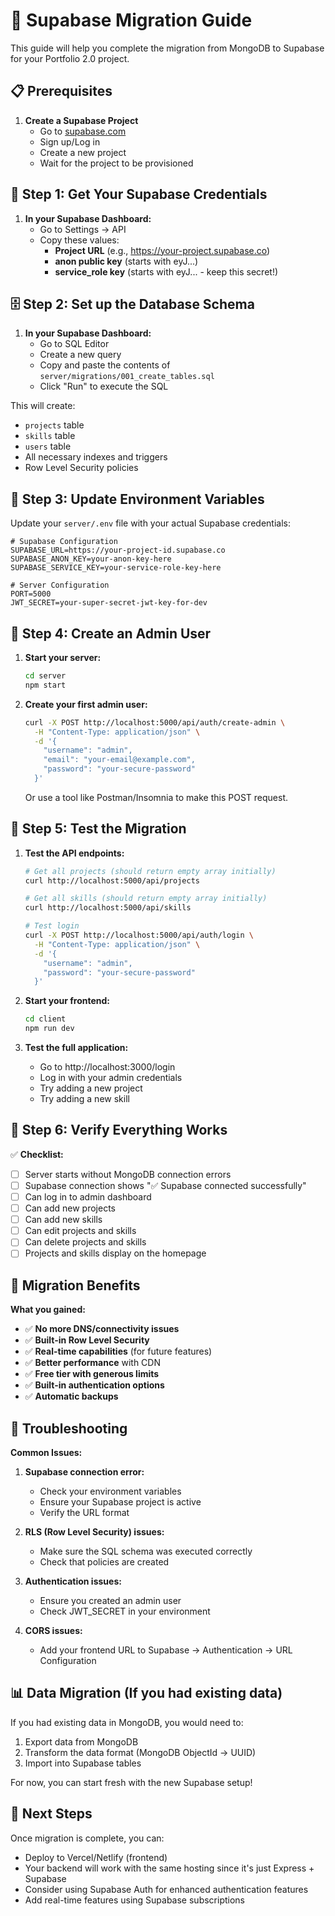 # 🚀 Supabase Migration Guide

This guide will help you complete the migration from MongoDB to Supabase for your Portfolio 2.0 project.

## 📋 Prerequisites

1. **Create a Supabase Project**
   - Go to [supabase.com](https://supabase.com)
   - Sign up/Log in
   - Create a new project
   - Wait for the project to be provisioned

## 🔧 Step 1: Get Your Supabase Credentials

1. **In your Supabase Dashboard:**
   - Go to Settings → API
   - Copy these values:
     - **Project URL** (e.g., https://your-project.supabase.co)
     - **anon public key** (starts with eyJ...)
     - **service_role key** (starts with eyJ... - keep this secret!)

## 🗄️ Step 2: Set up the Database Schema

1. **In your Supabase Dashboard:**
   - Go to SQL Editor
   - Create a new query
   - Copy and paste the contents of `server/migrations/001_create_tables.sql`
   - Click "Run" to execute the SQL

This will create:
- `projects` table
- `skills` table  
- `users` table
- All necessary indexes and triggers
- Row Level Security policies

## 🔑 Step 3: Update Environment Variables

Update your `server/.env` file with your actual Supabase credentials:

```env
# Supabase Configuration
SUPABASE_URL=https://your-project-id.supabase.co
SUPABASE_ANON_KEY=your-anon-key-here
SUPABASE_SERVICE_KEY=your-service-role-key-here

# Server Configuration
PORT=5000
JWT_SECRET=your-super-secret-jwt-key-for-dev
```

## 👤 Step 4: Create an Admin User

1. **Start your server:**
   ```bash
   cd server
   npm start
   ```

2. **Create your first admin user:**
   ```bash
   curl -X POST http://localhost:5000/api/auth/create-admin \
     -H "Content-Type: application/json" \
     -d '{
       "username": "admin",
       "email": "your-email@example.com",
       "password": "your-secure-password"
     }'
   ```

   Or use a tool like Postman/Insomnia to make this POST request.

## 🧪 Step 5: Test the Migration

1. **Test the API endpoints:**

   ```bash
   # Get all projects (should return empty array initially)
   curl http://localhost:5000/api/projects
   
   # Get all skills (should return empty array initially)
   curl http://localhost:5000/api/skills
   
   # Test login
   curl -X POST http://localhost:5000/api/auth/login \
     -H "Content-Type: application/json" \
     -d '{
       "username": "admin",
       "password": "your-secure-password"
     }'
   ```

2. **Start your frontend:**
   ```bash
   cd client
   npm run dev
   ```

3. **Test the full application:**
   - Go to http://localhost:3000/login
   - Log in with your admin credentials
   - Try adding a new project
   - Try adding a new skill

## 🎯 Step 6: Verify Everything Works

✅ **Checklist:**
- [ ] Server starts without MongoDB connection errors
- [ ] Supabase connection shows "✅ Supabase connected successfully"
- [ ] Can log in to admin dashboard
- [ ] Can add new projects
- [ ] Can add new skills
- [ ] Can edit projects and skills
- [ ] Can delete projects and skills
- [ ] Projects and skills display on the homepage

## 🔄 Migration Benefits

**What you gained:**
- ✅ **No more DNS/connectivity issues**
- ✅ **Built-in Row Level Security**
- ✅ **Real-time capabilities** (for future features)
- ✅ **Better performance** with CDN
- ✅ **Free tier with generous limits**
- ✅ **Built-in authentication options**
- ✅ **Automatic backups**

## 🐛 Troubleshooting

**Common Issues:**

1. **Supabase connection error:**
   - Check your environment variables
   - Ensure your Supabase project is active
   - Verify the URL format

2. **RLS (Row Level Security) issues:**
   - Make sure the SQL schema was executed correctly
   - Check that policies are created

3. **Authentication issues:**
   - Ensure you created an admin user
   - Check JWT_SECRET in your environment

4. **CORS issues:**
   - Add your frontend URL to Supabase → Authentication → URL Configuration

## 📊 Data Migration (If you had existing data)

If you had existing data in MongoDB, you would need to:
1. Export data from MongoDB
2. Transform the data format (MongoDB ObjectId → UUID)
3. Import into Supabase tables

For now, you can start fresh with the new Supabase setup!

## 🎉 Next Steps

Once migration is complete, you can:
- Deploy to Vercel/Netlify (frontend) 
- Your backend will work with the same hosting since it's just Express + Supabase
- Consider using Supabase Auth for enhanced authentication features
- Add real-time features using Supabase subscriptions
